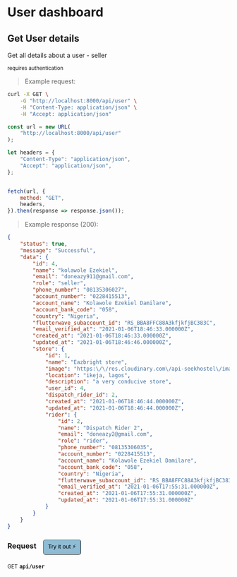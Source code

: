 # User dashboard


## Get User details
Get all details about a user - seller

<small class="badge badge-darkred">requires authentication</small>



> Example request:

```bash
curl -X GET \
    -G "http://localhost:8000/api/user" \
    -H "Content-Type: application/json" \
    -H "Accept: application/json"
```

```javascript
const url = new URL(
    "http://localhost:8000/api/user"
);

let headers = {
    "Content-Type": "application/json",
    "Accept": "application/json",
};


fetch(url, {
    method: "GET",
    headers,
}).then(response => response.json());
```


> Example response (200):

```json
{
    "status": true,
    "message": "Successful",
    "data": {
        "id": 4,
        "name": "kolawole Ezekiel",
        "email": "doneazy911@gmail.com",
        "role": "seller",
        "phone_number": "08135306027",
        "account_number": "0228415513",
        "account_name": "Kolawole Ezekiel Damilare",
        "account_bank_code": "058",
        "country": "Nigeria",
        "flutterwave_subaccount_id": "RS_BBA8FFC88A3kfjkfjBC383C",
        "email_verified_at": "2021-01-06T18:46:33.000000Z",
        "created_at": "2021-01-06T18:46:33.000000Z",
        "updated_at": "2021-01-06T18:46:46.000000Z",
        "store": {
            "id": 1,
            "name": "Eazbright store",
            "image": "https:\/\/res.cloudinary.com\/api-seekhostel\/image\/upload\/v1609958802\/JUMGA_FOR_FLUTTERWAVE%20-%20Shop%20Images\/itlylp997digqwvq8frb.png",
            "location": "ikeja, lagos",
            "description": "a very conducive store",
            "user_id": 4,
            "dispatch_rider_id": 2,
            "created_at": "2021-01-06T18:46:44.000000Z",
            "updated_at": "2021-01-06T18:46:44.000000Z",
            "rider": {
                "id": 2,
                "name": "Dispatch Rider 2",
                "email": "doneazy2@gmail.com",
                "role": "rider",
                "phone_number": "08135306035",
                "account_number": "0228415513",
                "account_name": "Kolawole Ezekiel Damilare",
                "account_bank_code": "058",
                "country": "Nigeria",
                "flutterwave_subaccount_id": "RS_BBA8FFC88A3kfjkfjBC383C",
                "email_verified_at": "2021-01-06T17:55:31.000000Z",
                "created_at": "2021-01-06T17:55:31.000000Z",
                "updated_at": "2021-01-06T17:55:31.000000Z"
            }
        }
    }
}
```
<div id="execution-results-GETapi-user" hidden>
    <blockquote>Received response<span id="execution-response-status-GETapi-user"></span>:</blockquote>
    <pre class="json"><code id="execution-response-content-GETapi-user"></code></pre>
</div>
<div id="execution-error-GETapi-user" hidden>
    <blockquote>Request failed with error:</blockquote>
    <pre><code id="execution-error-message-GETapi-user"></code></pre>
</div>
<form id="form-GETapi-user" data-method="GET" data-path="api/user" data-authed="1" data-hasfiles="0" data-headers='{"Content-Type":"application\/json","Accept":"application\/json"}' onsubmit="event.preventDefault(); executeTryOut('GETapi-user', this);">
<h3>
    Request&nbsp;&nbsp;&nbsp;
        <button type="button" style="background-color: #8fbcd4; padding: 5px 10px; border-radius: 5px; border-width: thin;" id="btn-tryout-GETapi-user" onclick="tryItOut('GETapi-user');">Try it out ⚡</button>
    <button type="button" style="background-color: #c97a7e; padding: 5px 10px; border-radius: 5px; border-width: thin;" id="btn-canceltryout-GETapi-user" onclick="cancelTryOut('GETapi-user');" hidden>Cancel</button>&nbsp;&nbsp;
    <button type="submit" style="background-color: #6ac174; padding: 5px 10px; border-radius: 5px; border-width: thin;" id="btn-executetryout-GETapi-user" hidden>Send Request 💥</button>
    </h3>
<p>
<small class="badge badge-green">GET</small>
 <b><code>api/user</code></b>
</p>
<p>
<label id="auth-GETapi-user" hidden>Authorization header: <b><code>Bearer </code></b><input type="text" name="Authorization" data-prefix="Bearer " data-endpoint="GETapi-user" data-component="header"></label>
</p>
</form>



